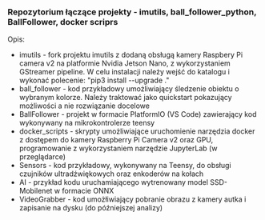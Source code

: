 ### Repozytorium łączące projekty - imutils, ball_follower_python, BallFollower, docker scriprs

Opis:
- imutils - fork projektu imutils z dodaną obsługą kamery Raspbery Pi camera v2 na platformie Nvidia Jetson Nano, z wykorzystaniem GStreamer pipeline. W celu instalacji należy wejść do katalogu i wykonać polecenie: "pip3 install --upgrade ."
- ball_follower - kod przykładowy umożliwiający śledzenie obiektu o wybranym kolorze. Należy traktować jako quickstart pokazujący możliwości a nie rozwiązanie docelowe
- BallFollower - projekt w formacie PlatformIO (VS Code) zawierający kod wykonywany na mikrokontrolerze teensy
- docker_scripts - skrypty umożliwiające uruchomienie narzędzia docker z dostępem do kamery Raspberry Pi Camera v2 oraz GPU, programowanie z wykorzystaniem narzędzie JupyterLab (w przeglądarce)
- Sensors - kod przykładowy, wykonywany na Teensy, do obsługi czujników ultradźwiękowych oraz enkoderów na kołach
- AI - przykład kodu uruchamiającego wytrenowany model SSD-Mobilenet w formacie ONNX
- VideoGrabber - kod umożłiwiający pobranie obrazu z kamery autka i zapisanie na dysku (do późniejszej analizy)
